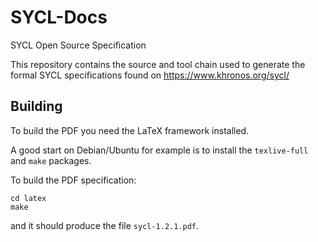 # SYCL-Docs
SYCL Open Source Specification

This repository contains the source and tool chain used to generate
the formal SYCL specifications found on https://www.khronos.org/sycl/

## Building

To build the PDF you need the LaTeX framework installed.

A good start on Debian/Ubuntu for example is to install the
`texlive-full` and `make` packages.

To build the PDF specification:
```
cd latex
make
```
and it should produce the file `sycl-1.2.1.pdf`.
